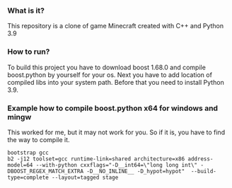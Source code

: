 ### What is it?
This repository is a clone of game Minecraft created with C++ and Python 3.9

### How to run?
To build this project you have to download boost 1.68.0 and compile boost.python by yourself for your os.
Next you have to add location of compiled libs into your system path. Before that you need to install Python 3.9.

### Example how to compile boost.python x64 for windows and mingw
This worked for me, but it may not work for you. So if it is, you have to find the way to compile it.
```MS-DOS Batch
bootstrap gcc
b2 -j12 toolset=gcc runtime-link=shared architecture=x86 address-model=64 --with-python cxxflags="-D__int64=\"long long int\" -DBOOST_REGEX_MATCH_EXTRA -D__NO_INLINE__ -D_hypot=hypot"  --build-type=complete --layout=tagged stage
```